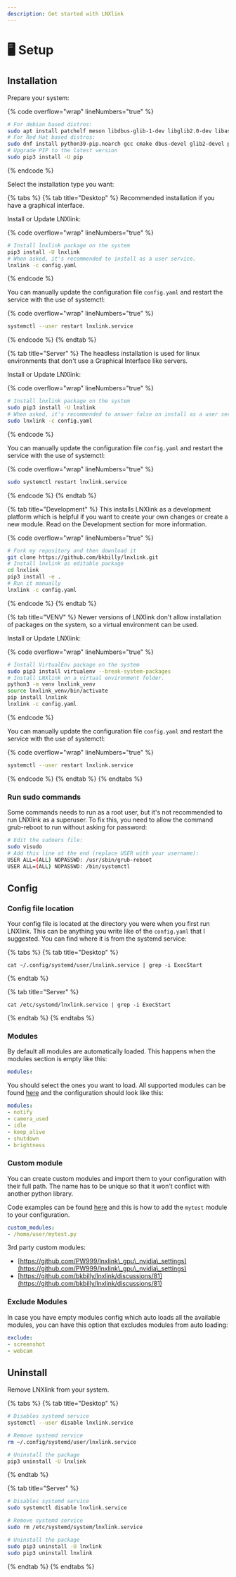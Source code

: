 ```yaml
---
description: Get started with LNXlink
---
```


# 🖥 Setup

## Installation

Prepare your system:

{% code overflow="wrap" lineNumbers="true" %}
```bash
# For debian based distros:
sudo apt install patchelf meson libdbus-glib-1-dev libglib2.0-dev libasound2-dev libgirepository1.0-dev python3-pip xdotool xdg-utils python3-pyaudio
# For Red Hat based distros:
sudo dnf install python39-pip.noarch gcc cmake dbus-devel glib2-devel python39-devel alsa-lib-devel
# Upgrade PIP to the latest version
sudo pip3 install -U pip
```
{% endcode %}

Select the installation type you want:

{% tabs %}
{% tab title="Desktop" %}
Recommended installation if you have a graphical interface.

Install or Update LNXlink:

{% code overflow="wrap" lineNumbers="true" %}
```bash
# Install lnxlink package on the system
pip3 install -U lnxlink
# When asked, it's recommended to install as a user service.
lnxlink -c config.yaml
```
{% endcode %}

You can manually update the configuration file `config.yaml` and restart the service with the use of systemctl:

{% code overflow="wrap" lineNumbers="true" %}
```bash
systemctl --user restart lnxlink.service
```
{% endcode %}
{% endtab %}

{% tab title="Server" %}
The headless installation is used for linux environments that don't use a Graphical Interface like servers.

Install or Update LNXlink:

{% code overflow="wrap" lineNumbers="true" %}
```bash
# Install lnxlink package on the system
sudo pip3 install -U lnxlink
# When asked, it's recommended to answer false on install as a user service.
sudo lnxlink -c config.yaml
```
{% endcode %}

You can manually update the configuration file `config.yaml` and restart the service with the use of systemctl:

{% code overflow="wrap" lineNumbers="true" %}
```bash
sudo systemctl restart lnxlink.service
```
{% endcode %}
{% endtab %}

{% tab title="Development" %}
This installs LNXlink as a development platform which is helpful if you want to create your own changes or create a new module. Read on the Development section for more information.

{% code overflow="wrap" lineNumbers="true" %}
```bash
# Fork my repository and then download it
git clone https://github.com/bkbilly/lnxlink.git
# Install lnxlink as editable package
cd lnxlink
pip3 install -e .
# Run it manually
lnxlink -c config.yaml
```
{% endcode %}
{% endtab %}

{% tab title="VENV" %}
Newer versions of LNXlink don't allow installation of packages on the system, so a virtual environment can be used.

Install or Update LNXlink:

{% code overflow="wrap" lineNumbers="true" %}
```bash
# Install VirtualEnv package on the system
sudo pip3 install virtualenv --break-system-packages
# Install LNXlink on a virtual environment folder.
python3 -m venv lnxlink_venv
source lnxlink_venv/bin/activate
pip install lnxlink
lnxlink -c config.yaml
```
{% endcode %}

You can manually update the configuration file `config.yaml` and restart the service with the use of systemctl:

{% code overflow="wrap" lineNumbers="true" %}
```bash
systemctl --user restart lnxlink.service
```
{% endcode %}
{% endtab %}
{% endtabs %}

### Run sudo commands

Some commands needs to run as a root user, but it's not recommended to run LNXlink as a superuser. To fix this, you need to allow the command grub-reboot to run without asking for password:

```bash
# Edit the sudoers file:
sudo visudo
# Add this line at the end (replace USER with your username):
USER ALL=(ALL) NOPASSWD: /usr/sbin/grub-reboot
USER ALL=(ALL) NOPASSWD: /bin/systemctl
```

## Config

### Config file location

Your config file is located at the directory you were when you first run LNXlink. This can be anything you write like of the `config.yaml` that I suggested. You can find where it is from the systemd service:

{% tabs %}
{% tab title="Desktop" %}
```
cat ~/.config/systemd/user/lnxlink.service | grep -i ExecStart
```
{% endtab %}

{% tab title="Server" %}
```
cat /etc/systemd/lnxlink.service | grep -i ExecStart
```
{% endtab %}
{% endtabs %}

### Modules

By default all modules are automatically loaded. This happens when the modules section is empty like this:

```yaml
modules:
```

You should select the ones you want to load. All supported modules can be found [here](https://github.com/bkbilly/lnxlink/blob/master/lnxlink/modules) and the configuration should look like this:

```yaml
modules:
- notify
- camera_used
- idle
- keep_alive
- shutdown
- brightness
```

### Custom module

You can create custom modules and import them to your configuration with their full path. The name has to be unique so that it won't conflict with another python library.

Code examples can be found [here](https://github.com/bkbilly/lnxlink/blob/master/lnxlink/modules) and this is how to add the `mytest` module to your configuration.

```yaml
custom_modules:
- /home/user/mytest.py
```

3rd party custom modules:

* [https://github.com/PW999/lnxlink\_gpu\_nvidia\_settings](https://github.com/PW999/lnxlink\_gpu\_nvidia\_settings)
* [https://github.com/bkbilly/lnxlink/discussions/81](https://github.com/bkbilly/lnxlink/discussions/81)

### Exclude Modules

In case you have empty modules config which auto loads all the available modules, you can have this option that excludes modules from auto loading:

```yaml
exclude:
- screenshot
- webcam
```

## Uninstall

Remove LNXlink from your system.

{% tabs %}
{% tab title="Desktop" %}
```bash
# Disables systemd service
systemctl --user disable lnxlink.service

# Remove systemd service
rm ~/.config/systemd/user/lnxlink.service

# Uninstall the package
pip3 uninstall -U lnxlink
```
{% endtab %}

{% tab title="Server" %}
```bash
# Disables systemd service
sudo systemctl disable lnxlink.service

# Remove systemd service
sudo rm /etc/systemd/system/lnxlink.service

# Uninstall the package
sudo pip3 uninstall -U lnxlink
sudo pip3 uninstall lnxlink
```
{% endtab %}
{% endtabs %}
